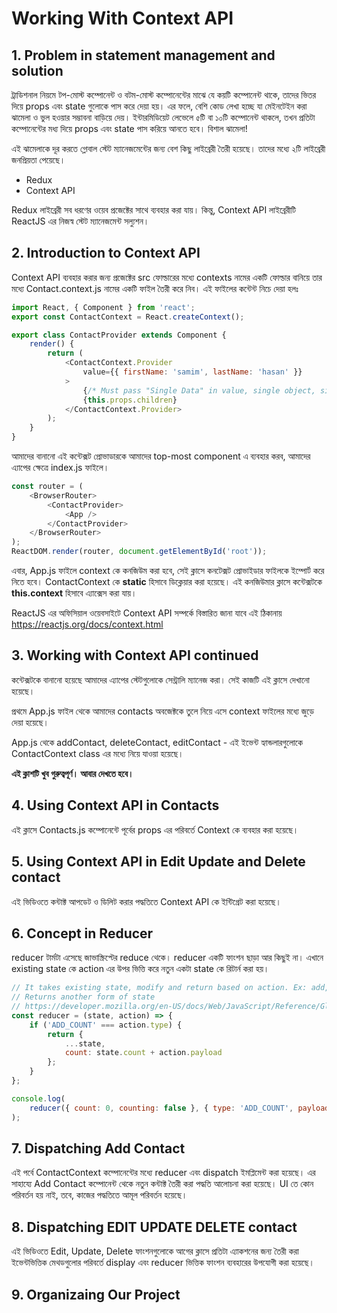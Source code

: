 # Working With Context API

## 1. Problem in statement management and solution

ট্রাডিশনাল নিয়মে টপ-মোস্ট কম্পোনেন্ট ও বটম-মোস্ট কম্পোনেন্টের মাঝে যে কয়টি কম্পোনেন্ট থাকে, তাদের ভিতর দিয়ে props এবং state গুলোকে পাস করে দেয়া হয়। এর ফলে, বেশি কোড লেখা হচ্ছে যা মেইনটেইন করা ঝামেলা ও ভুল হওয়ার সম্ভাবনা বাড়িয়ে দেয়। ইন্টারমিডিয়েট লেভেলে ৫টি বা ১০টি কম্পোনেন্ট থাকলে, তখন প্রতিটা কম্পোনেন্টের মধ্য দিয়ে props এবং state পাস করিয়ে আনতে হবে। বিশাল ঝামেলা!

এই ঝামেলাকে দূর করতে গ্লোবাল স্টেট ম্যানেজমেন্টের জন্য বেশ কিছু লাইব্রেরী তৈরী হয়েছে। তাদের মধ্যে ২টি লাইব্রেরী জনপ্রিয়তা পেয়েছে।

- Redux
- Context API

Redux লাইব্রেরী সব ধরণের ওয়েব প্রজেক্টের সাথে ব্যবহার করা যায়। কিন্তু, Context API লাইব্রেরীটি ReactJS এর নিজস্ব স্টেট ম্যানেজমেন্ট সল্যুশন।

## 2. Introduction to Context API

Context API ব্যবহার করার জন্য প্রজেক্টের src ফোল্ডারের মধ্যে contexts নামের একটি ফোল্ডার বানিয়ে তার মধ্যে Contact.context.js নামের একটি ফাইল তৈরী করে নিব। এই ফাইলের কন্টেন্ট নিচে দেয়া হলঃ

```js
import React, { Component } from 'react';
export const ContactContext = React.createContext();

export class ContactProvider extends Component {
	render() {
		return (
			<ContactContext.Provider
				value={{ firstName: 'samim', lastName: 'hasan' }}
			>
				{/* Must pass "Single Data" in value, single object, single array, single variable, etc. */}
				{this.props.children}
			</ContactContext.Provider>
		);
	}
}
```

আমাদের বানানো এই কন্টেক্সট প্রোভাডারকে আমাদের top-most component এ ব্যবহার করব, আমাদের এ্যাপের ক্ষেত্রে index.js ফাইলে।

```js
const router = (
	<BrowserRouter>
		<ContactProvider>
			<App />
		</ContactProvider>
	</BrowserRouter>
);
ReactDOM.render(router, document.getElementById('root'));
```

এবার, App.js ফাইলে context কে কনজিউম করা হবে, সেই ক্লাসে কনটেক্সট প্রোভাইডার ফাইলকে ইম্পোর্ট করে নিতে হবে। ContactContext কে **static** হিসাবে ডিক্লেয়ার করা হয়েছে। এই কনজিউমার ক্লাসে কন্টেক্সটকে **this.context** হিসাবে এ্যাক্সেস করা যায়।

ReactJS এর অফিসিয়াল ওয়েবসাইটে Context API সম্পর্কে বিস্তারিত জানা যাবে এই ঠিকানায় https://reactjs.org/docs/context.html

## 3. Working with Context API continued

কন্টেক্সটকে বানানো হয়েছে আমাদের এ্যাপের স্টেটগুলোকে সেন্ট্রালি ম্যানেজ করা। সেই কাজটি এই ক্লাসে দেখানো হয়েছে।

প্রথমে App.js ফাইল থেকে আমাদের contacts অবজেক্টকে তুলে নিয়ে এসে context ফাইলের মধ্যে জুড়ে দেয়া হয়েছে।

App.js থেকে addContact, deleteContact, editContact - এই ইভেন্ট হ্যান্ডলারগুলোকে ContactContext class এর মধ্যে নিয়ে যাওয়া হয়েছে।

**এই ক্লাশটি খুব গুরুত্বপূর্ণ। আবার দেখতে হবে।**

## 4. Using Context API in Contacts

এই ক্লাসে Contacts.js কম্পোনেন্টে পূর্বের props এর পরিবর্তে Context কে ব্যবহার করা হয়েছে।

## 5. Using Context API in Edit Update and Delete contact

এই ভিডিওতে কন্টাক্ট আপডেট ও ডিলিট করার পদ্ধতিতে Context API কে ইন্টিগ্রেট করা হয়েছে।

## 6. Concept in Reducer

reducer টার্মটা এসেছে জাভাস্ক্রিপ্টের reduce থেকে। reducer একটি ফাংশন ছাড়া আর কিছুই না। এখানে existing state কে action এর উপর ভিত্তি করে নতুন একটা state কে রিটার্ন করা হয়।

```js
// It takes existing state, modify and return based on action. Ex: add, edit, update, delete
// Returns another form of state
// https://developer.mozilla.org/en-US/docs/Web/JavaScript/Reference/Global_Objects/Array/Reduce
const reducer = (state, action) => {
	if ('ADD_COUNT' === action.type) {
		return {
			...state,
			count: state.count + action.payload
		};
	}
};

console.log(
	reducer({ count: 0, counting: false }, { type: 'ADD_COUNT', payload: 1 })
);

```

## 7. Dispatching Add Contact

এই পর্বে ContactContext কম্পোনেন্টের মধ্যে reducer এবং dispatch ইমপ্লিমেন্ট করা হয়েছে। এর সাহায্যে Add Contact কম্পোনেন্ট থেকে নতুন কন্টাক্ট তৈরী করা পদ্ধতি আলোচনা করা হয়েছে। UI তে কোন পরিবর্তন হয় নাই, তবে, কাজের পদ্ধতিতে আমূল পরিবর্তন হয়েছে।

## 8. Dispatching EDIT UPDATE DELETE contact

এই ভিডিওতে Edit, Update, Delete ফাংশনগুলোকে আগের ক্লাসে প্রতিটা এ্যাকশনের জন্য তৈরী করা ইভেন্টভিত্তিক মেথডগুলোর পরিবর্তে display এবং reducer ভিত্তিক ফাংশন ব্যবহারের উপযোগী করা হয়েছে।

## 9. Organizaing Our Project

